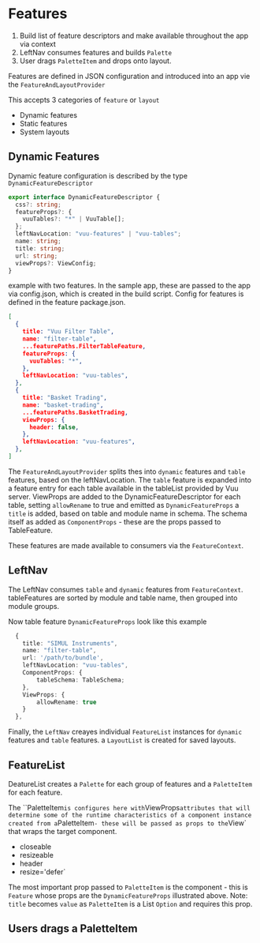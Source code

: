 # Features

1. Build list of feature descriptors and make available throughout the app via context
2. LeftNav consumes features and builds `Palette`
3. User drags `PaletteItem` and drops onto layout.

Features are defined in JSON configuration and introduced into an app vie the `FeatureAndLayoutProvider`

This accepts 3 categories of `feature` or `layout`

- Dynamic features
- Static features
- System layouts

## Dynamic Features

Dynamic feature configuration is described by the type `DynamicFeatureDescriptor`

```typescript
export interface DynamicFeatureDescriptor {
  css?: string;
  featureProps?: {
    vuuTables?: "*" | VuuTable[];
  };
  leftNavLocation: "vuu-features" | "vuu-tables";
  name: string;
  title: string;
  url: string;
  viewProps?: ViewConfig;
}
```

example with two features. In the sample app, these are passed to the app via config.json, which is created in the build script. Config for features is defined in the feature package.json.

```json
[
  {
    title: "Vuu Filter Table",
    name: "filter-table",
    ...featurePaths.FilterTableFeature,
    featureProps: {
      vuuTables: "*",
    },
    leftNavLocation: "vuu-tables",
  },
  {
    title: "Basket Trading",
    name: "basket-trading",
    ...featurePaths.BasketTrading,
    viewProps: {
      header: false,
    },
    leftNavLocation: "vuu-features",
  },
]
```

The `FeatureAndLayoutProvider` splits thes into `dynamic` features and `table` features, based on the leftNavLocation.
The `table` feature is expanded into a feature entry for each table available in the tableList provided by Vuu server.
ViewProps are added to the DynamicFeatureDescriptor for each table, setting `allowRename` to true and emitted as `DynamicFeatureProps`
a `title` is added, based on table and module name in schema. The schema itself as added as `ComponentProps` - these are the props passed to TableFeature.

These features are made available to consumers via the `FeatureContext`.

## LeftNav

The LeftNav consumes `table` and `dynamic` features from `FeatureContext`.
tableFeatures are sorted by module and table name, then grouped into module groups.

Now table feature `DynamicFeatureProps` look like this example

```typescript
  {
    title: "SIMUL Instruments",
    name: "filter-table",
    url: '/path/to/bundle',
    leftNavLocation: "vuu-tables",
    ComponentProps: {
        tableSchema: TableSchema;
    },
    ViewProps: {
        allowRename: true
    }
  },

```

Finally, the `LeftNav` creayes individual `FeatureList` instances for `dynamic` features and `table` features.
a `LayoutList` is created for saved layouts.

## FeatureList

DeatureList creates a `Palette` for each group of features and a `PaletteItem` for each feature.

The ``PaletteItem` is configures here with `ViewProps` attributes that will determine some of the runtime characteristics of a component instance created from a `PaletteItem` - these will be passed as props to the `View` that wraps the target component.

- closeable
- resizeable
- header
- resize='defer`

The most important prop passed to `PaletteItem` is the component - this is `Feature` whose props are the `DynamicFeatureProps` illustrated above. Note: `title` becomes `value` as `PaletteItem` is a List `Option` and requires this prop.

## Users drags a PaletteItem
